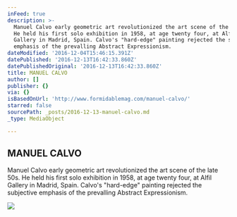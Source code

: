 ```yaml
---
inFeed: true
description: >-
  Manuel Calvo early geometric art revolutionized the art scene of the late 50s.
  He held his first solo exhibition in 1958, at age twenty four, at Alfil
  Gallery in Madrid, Spain. Calvo's "hard-edge" painting rejected the subjective
  emphasis of the prevalling Abstract Expressionism.
dateModified: '2016-12-04T15:46:15.391Z'
datePublished: '2016-12-13T16:42:33.860Z'
datePublishedOriginal: '2016-12-13T16:42:33.860Z'
title: MANUEL CALVO
author: []
publisher: {}
via: {}
isBasedOnUrl: 'http://www.formidablemag.com/manuel-calvo/'
starred: false
sourcePath: _posts/2016-12-13-manuel-calvo.md
_type: MediaObject

---
```

<article style=""><h1>MANUEL CALVO</h1><p>Manuel Calvo early geometric art revolutionized the art scene of the late 50s. He held his first solo exhibition in 1958, at age twenty four, at Alfil Gallery in Madrid, Spain. Calvo's "hard-edge" painting rejected the subjective emphasis of the prevalling Abstract Expressionism.</p><img src="http://www.formidablemag.com/wp-content/uploads/2014/09/manuelcalvo.jpg" /></article>